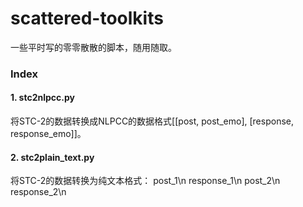 # scattered-toolkits
一些平时写的零零散散的脚本，随用随取。
### Index
#### 1. stc2nlpcc.py
将STC-2的数据转换成NLPCC的数据格式[[post, post_emo], [response, response_emo]]。
#### 2. stc2plain_text.py
将STC-2的数据转换为纯文本格式：
    post_1\n
    response_1\n
    post_2\n
    response_2\n
